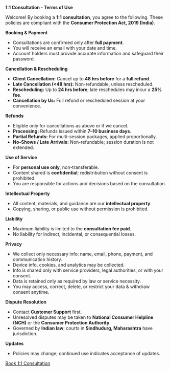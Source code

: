 **1:1 Consultation - Terms of Use**

Welcome! By booking a **1:1 consultation**, you agree to the following. These policies are compliant with the **Consumer Protection Act, 2019 (India)**.

**Booking & Payment**

- Consultations are confirmed only after **full payment**.  
- You will receive an email with your date and time.  
- Account holders must provide accurate information and safeguard their password.  

**Cancellation & Rescheduling**

- **Client Cancellation:** Cancel up to **48 hrs before** for a **full refund**.  
- **Late Cancellation (<48 hrs):** Non-refundable, unless rescheduled.  
- **Rescheduling:** Up to **24 hrs before**; late reschedules may incur a **25% fee**.  
- **Cancellation by Us:** Full refund or rescheduled session at your convenience.

**Refunds**

- Eligible only for cancellations as above or if we cancel.  
- **Processing:** Refunds issued within **7–10 business days**.  
- **Partial Refunds:** For multi-session packages, applied proportionally.  
- **No-Shows / Late Arrivals:** Non-refundable; session duration is not extended.

**Use of Service**

- For **personal use only**, non-transferable.  
- Content shared is **confidential**; redistribution without consent is prohibited.  
- You are responsible for actions and decisions based on the consultation.

**Intellectual Property**

- All content, materials, and guidance are our **intellectual property**.  
- Copying, sharing, or public use without permission is prohibited.

**Liability**

- Maximum liability is limited to the **consultation fee paid**.  
- No liability for indirect, incidental, or consequential losses.

**Privacy**

- We collect only necessary info: name, email, phone, payment, and communication history.  
- Device info, cookies, and analytics may be collected.  
- Info is shared only with service providers, legal authorities, or with your consent.  
- Data is retained only as required by law or service necessity.  
- You may access, correct, delete, or restrict your data & withdraw consent anytime.

**Dispute Resolution**

- Contact **Customer Support** first.  
- Unresolved disputes may be taken to **National Consumer Helpline (NCH)** or the **Consumer Protection Authority**.
- Governed by **Indian law**; courts in **Sindhudurg, Maharashtra** have jurisdiction.

**Updates**

- Policies may change; continued use indicates acceptance of updates.

<div class="roadmap-spacer-1"></div>
<p>
<a class="btn" href="https://kvshvl.setmore.com" rel="noopener noreferrer" target="_blank">Book&nbsp;1:1&nbsp;Consultation</a>
</p>
<div class="roadmap-spacer-2"></div>
